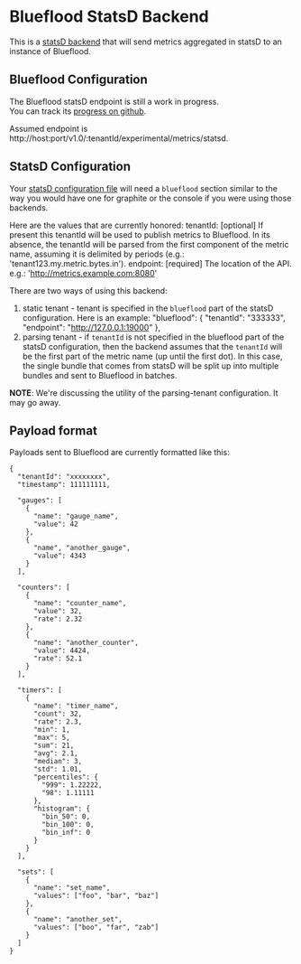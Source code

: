 # Blueflood StatsD Backend

This is a [statsD backend](https://github.com/etsy/statsd/wiki/Backends) that will send metrics aggregated in statsD
to an instance of Blueflood.

## Blueflood Configuration

The Blueflood statsD endpoint is still a work in progress.  
You can track its [progress on github](https://github.com/rackerlabs/blueflood/pull/201).

Assumed endpoint is http://host:port/v1.0/:tenantId/experimental/metrics/statsd.

## StatsD Configuration

Your [statsD configuration file](https://github.com/etsy/statsd/blob/master/exampleConfig.js) will need a `blueflood`
section similar to the way you would have one for graphite or the console if you were using those backends.

Here are the values that are currently honored:
    tenantId:         [optional] If present this tenantId will be used to publish metrics to Blueflood. In its
                      absence, the tenantId will be parsed from the first component of the metric name, assuming
                      it is delimited by periods (e.g.: 'tenant123.my.metric.bytes.in').
    endpoint:         [required] The location of the API. e.g.: 'http://metrics.example.com:8080' 

There are two ways of using this backend:

1. static tenant - tenant is specified in the `blueflood` part of the statsD configuration.  Here is an example:
    "blueflood": {
      "tenantId": "333333",
      "endpoint": "http://127.0.0.1:19000"
    },
2. parsing tenant - if `tenantId` is not specified in the blueflood part of the statsD configuration, then the backend
   assumes that the `tenantId` will be the first part of the metric name (up until the first dot).
   In this case, the single bundle that comes from statsD will be split up into multiple bundles and sent to Blueflood
   in batches.
   
__NOTE__: We're discussing the utility of the parsing-tenant configuration. It may go away.

## Payload format

Payloads sent to Blueflood are currently formatted like this:

    {
      "tenantId": "xxxxxxxx",
      "timestamp": 111111111,
      
      "gauges": [
        { 
          "name": "gauge_name",
          "value": 42
        },
        { 
          "name", "another_gauge",
          "value": 4343
        }
      ],
      
      "counters": [
        {
          "name": "counter_name",
          "value": 32,
          "rate": 2.32
        },
        {
          "name": "another_counter",
          "value": 4424,
          "rate": 52.1
        }
      ],
      
      "timers": [
        {
          "name": "timer_name",
          "count": 32,
          "rate": 2.3,
          "min": 1,
          "max": 5,
          "sum": 21,
          "avg": 2.1,
          "median": 3,
          "std": 1.01,
          "percentiles": {
            "999": 1.22222,
            "98": 1.11111
          },
          "histogram": {
            "bin_50": 0,
            "bin_100": 0,
            "bin_inf": 0
          }
        }
      ],
      
      "sets": [
        {
          "name": "set_name",
          "values": ["foo", "bar", "baz"]
        },
        {
          "name": "another_set",
          "values": ["boo", "far", "zab"]
        }
      ]
    }

